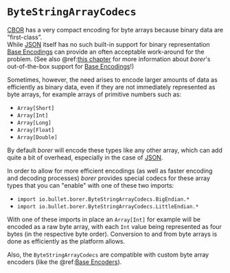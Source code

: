 `ByteStringArrayCodecs`
=======================

[CBOR] has a very compact encoding for byte arrays because binary data are “first-class”.<br>
While [JSON] itself has no such built-in support for binary representation [Base Encodings] can provide an often
acceptable work-around for the problem.
(See also @ref:[this chapter](JSON-specifics.md#base-encodings-for-binary-data) for more information about _borer_'s
out-of-the-box support for [Base Encodings]!) 

Sometimes, however, the need arises to encode larger amounts of data as efficiently as binary data, even if they are
not immediately represented as byte arrays, for example arrays of primitive numbers such as:

- `Array[Short]`
- `Array[Int]`
- `Array[Long]`
- `Array[Float]`
- `Array[Double]`

By default _borer_ will encode these types like any other array, which can add quite a bit of overhead, especially
in the case of [JSON].

In order to allow for more efficient encodings (as well as faster encoding and decoding processes) _borer_
provides special codecs for these array types that you can "enable" with one of these two imports:

- `import io.bullet.borer.ByteStringArrayCodecs.BigEndian.*`
- `import io.bullet.borer.ByteStringArrayCodecs.LittleEndian.*`

With one of these imports in place an `Array[Int]` for example will be encoded as a raw byte array, with each `Int`
value being represented as four bytes (in the respective byte order). Conversion to and from byte arrays is done as
efficiently as the platform allows.

Also, the `ByteStringArrayCodecs` are compatible with custom byte array encoders (like the
@ref:[Base Encoders](JSON-specifics.md#base-encodings-for-binary-data)).  

  [CBOR]: http://cbor.io/
  [JSON]: http://json.org/
  [Base Encodings]: https://tools.ietf.org/html/rfc4648